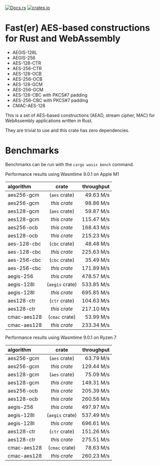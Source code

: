 [![Docs.rs](https://docs.rs/aes-wasm/badge.svg)](https://docs.rs/aes-wasm/)
[![crates.io](https://img.shields.io/crates/v/aes-wasm.svg)](https://crates.io/crates/aes-wasm)

# Fast(er) AES-based constructions for Rust and WebAssembly

* AEGIS-128L
* AEGIS-256
* AES-128-CTR
* AES-256-CTR
* AES-128-OCB
* AES-256-OCB
* AES-128-GCM
* AES-256-GCM
* AES-128-CBC with PKCS#7 padding
* AES-256-CBC with PKCS#7 padding
* CMAC-AES-128

This is a set of AES-based constructions (AEAD, stream cipher, MAC) for WebAssembly applications written in Rust.

They are trivial to use and this crate has zero dependencies.

# Benchmarks

Benchmarks can be run with the `cargo wasix bench` command.

Performance results using Wasmtime 9.0.1 on Apple M1

| algorithm   |      crate      | throughput |
| :---------- | :-------------: | ---------: |
| aes256-gcm  |  (`aes` crate)  |  49.63 M/s |
| aes256-gcm  |  *this crate*   |  98.86 M/s |
| aes128-gcm  |  (`aes` crate)  |  59.87 M/s |
| aes128-gcm  |  *this crate*   | 115.47 M/s |
| aes256-ocb  |  *this crate*   | 168.43 M/s |
| aes128-ocb  |  *this crate*   | 215.23 M/s |
| aes-128-cbc |  (`cbc` crate)  |  48.48 M/s |
| aes-128-cbc |  *this crate*   | 225.63 M/s |
| aes-256-cbc |  (`cbc` crate)  |  35.49 M/s |
| aes-256-cbc |  *this crate*   | 171.89 M/s |
| aegis-256   |  *this crate*   | 478.57 M/s |
| aegis-128l  | (`aegis` crate) | 533.85 M/s |
| aegis-128l  |  *this crate*   | 695.85 M/s |
| aes128-ctr  |  (`ctr` crate)  | 104.63 M/s |
| aes128-ctr  |  *this crate*   | 217.10 M/s |
| cmac-aes128 | (`cmac` crate)  |  53.99 M/s |
| cmac-aes128 |  *this crate*   | 233.34 M/s |

Performance results using Wasmtime 9.0.1 on Ryzen 7

| algorithm   |      crate      | throughput |
| :---------- | :-------------: | ---------: |
| aes256-gcm  |  (`aes` crate)  |  63.79 M/s |
| aes256-gcm  |  *this crate*   | 129.44 M/s |
| aes128-gcm  |  (`aes` crate)  |  75.09 M/s |
| aes128-gcm  |  *this crate*   | 149.31 M/s |
| aes256-ocb  |  *this crate*   | 205.39 M/s |
| aes128-ocb  |  *this crate*   | 260.56 M/s |
| aegis-256   |  *this crate*   | 497.97 M/s |
| aegis-128l  | (`aegis` crate) | 537.49 M/s |
| aegis-128l  |  *this crate*   | 696.61 M/s |
| aes128-ctr  |  (`ctr` crate)  | 151.26 M/s |
| aes128-ctr  |  *this crate*   | 275.51 M/s |
| cmac-aes128 | (`cmac` crate)  |  78.63 M/s |
| cmac-aes128 |  *this crate*   | 260.23 M/s |
